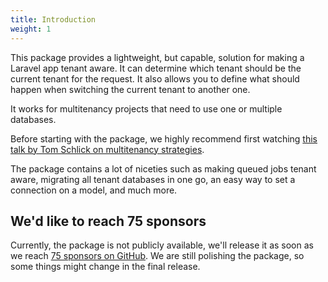 ```yaml
---
title: Introduction
weight: 1
---
```


This package provides a lightweight, but capable, solution for making a Laravel app tenant aware. It can determine which tenant should be the current tenant for the request. It also allows you to define what should happen when switching the current tenant to another one.

It works for multitenancy projects that need to use one or multiple databases.

Before starting with the package, we highly recommend first watching [this talk by Tom Schlick on multitenancy strategies](https://tomschlick.com/2017/07/25/laracon-2017-multi-tenancy-talk/).

The package contains a lot of niceties such as making queued jobs tenant aware, migrating all tenant databases in one go, an easy way to set a connection on a model, and much more.

## We'd like to reach 75 sponsors

Currently, the package is not publicly available, we'll release it as soon as we reach [75 sponsors on GitHub](https://github.com/sponsors/spatie). We are still polishing the package, so some things might change in the final release.
